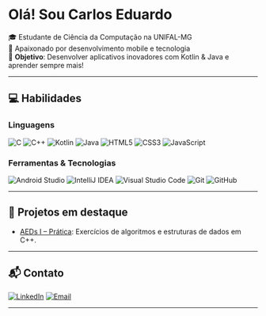 # Olá! Sou Carlos Eduardo

🎓 Estudante de Ciência da Computação na UNIFAL-MG  
🚀 Apaixonado por desenvolvimento mobile e tecnologia  
🔭 **Objetivo**: Desenvolver aplicativos inovadores com Kotlin & Java e aprender sempre mais!

---

## 💻 Habilidades

### Linguagens
![C](https://img.shields.io/badge/C-00599C?style=flat&logo=c&logoColor=white)
![C++](https://img.shields.io/badge/C++-00599C?style=flat&logo=c%2B%2B&logoColor=white)
![Kotlin](https://img.shields.io/badge/Kotlin-0095D5?style=flat&logo=kotlin&logoColor=white)
![Java](https://img.shields.io/badge/Java-007396?style=flat&logo=java&logoColor=white)
![HTML5](https://img.shields.io/badge/HTML5-E34F26?style=flat&logo=html5&logoColor=white)
![CSS3](https://img.shields.io/badge/CSS3-1572B6?style=flat&logo=css3&logoColor=white)
![JavaScript](https://img.shields.io/badge/JavaScript-F7DF1E?style=flat&logo=javascript&logoColor=black)

### Ferramentas & Tecnologias
![Android Studio](https://img.shields.io/badge/Android%20Studio-3DDC84?style=flat&logo=android-studio&logoColor=white)
![IntelliJ IDEA](https://img.shields.io/badge/IntelliJ%20IDEA-000000?style=flat&logo=intellij-idea&logoColor=white)
![Visual Studio Code](https://img.shields.io/badge/VS%20Code-007ACC?style=flat&logo=visual-studio-code&logoColor=white)
![Git](https://img.shields.io/badge/Git-F05032?style=flat&logo=git&logoColor=white)
![GitHub](https://img.shields.io/badge/GitHub-181717?style=flat&logo=github&logoColor=white)

---

## 🌟 Projetos em destaque

- [AEDs I – Prática](https://github.com/pereira-devcarlos/aeds1): Exercícios de algoritmos e estruturas de dados em C++.

---

## 📬 Contato

[![LinkedIn](https://img.shields.io/badge/LinkedIn-0077B5?style=flat&logo=linkedin&logoColor=white)](https://www.linkedin.com/in/contatodevcarlos/)
[![Email](https://img.shields.io/badge/Email-EA4335?style=flat&logo=gmail&logoColor=white)](mailto:contato.devcarlos@gmail.com)

---

<!-- Estatísticas do GitHub (opcional) -->
<!-- ![Carlos's GitHub Stats](https://github-readme-stats.vercel.app/api?username=pereira-devcarlos&show_icons=true&theme=radical) -->
